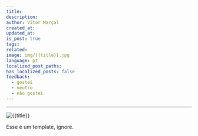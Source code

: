 ```yaml
---
title: 
description: 
author: Vítor Marçal
created_at: 
updated_at: 
is_post: true
tags: 
related: 
image: img/{{title}}.jpg
language: pt
localized_post_paths: 
has_localized_posts: false
feedback:
  - gostei
  - neutro
  - não gostei
---
```

----

![{{title}}](img/{{title}}.jpg)

Esse é um template, ignore.
